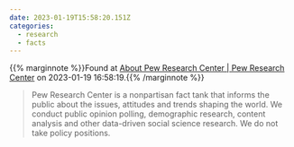 ```yaml
---
date: 2023-01-19T15:58:20.151Z
categories:
  - research
  - facts
---
```

{{% marginnote %}}Found at [About Pew Research Center | Pew Research Center](https://www.pewresearch.org/about/) on 2023-01-19 16:58:19.{{% /marginnote %}}

> Pew Research Center is a nonpartisan fact tank that informs the public about the issues, attitudes and trends shaping the world. We conduct public opinion polling, demographic research, content analysis and other data-driven social science research. We do not take policy positions.


